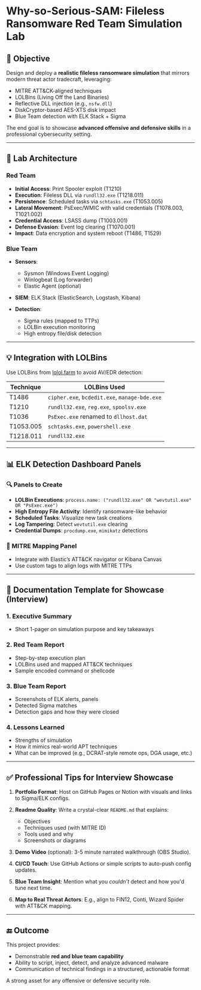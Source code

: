 # Why-so-Serious-SAM: Fileless Ransomware Red Team Simulation Lab

## 🎯 Objective

Design and deploy a **realistic fileless ransomware simulation** that mirrors modern threat actor tradecraft, leveraging:

* MITRE ATT\&CK-aligned techniques
* LOLBins (Living Off the Land Binaries)
* Reflective DLL injection (e.g., `nsfw.dll`)
* DiskCryptor-based AES-XTS disk impact
* Blue Team detection with ELK Stack + Sigma

The end goal is to showcase **advanced offensive and defensive skills** in a professional cybersecurity setting.

---

## 🧪 Lab Architecture

### Red Team

* **Initial Access**: Print Spooler exploit (T1210)
* **Execution**: Fileless DLL via `rundll32.exe` (T1218.011)
* **Persistence**: Scheduled tasks via `schtasks.exe` (T1053.005)
* **Lateral Movement**: PsExec/WMIC with valid credentials (T1078.003, T1021.002)
* **Credential Access**: LSASS dump (T1003.001)
* **Defense Evasion**: Event log clearing (T1070.001)
* **Impact**: Data encryption and system reboot (T1486, T1529)

### Blue Team

* **Sensors**:

  * Sysmon (Windows Event Logging)
  * Winlogbeat (Log forwarder)
  * Elastic Agent (optional)

* **SIEM**: ELK Stack (ElasticSearch, Logstash, Kibana)

* **Detection**:

  * Sigma rules (mapped to TTPs)
  * LOLBin execution monitoring
  * High entropy file/disk detection

---

## 💡 Integration with LOLBins

Use LOLBins from [lolol.farm](https://lolol.farm/) to avoid AV/EDR detection:

| Technique | LOLBins Used                                  |
| --------- | --------------------------------------------- |
| T1486     | `cipher.exe`, `bcdedit.exe`, `manage-bde.exe` |
| T1210     | `rundll32.exe`, `reg.exe`, `spoolsv.exe`      |
| T1036     | `PsExec.exe` renamed to `dllhost.dat`         |
| T1053.005 | `schtasks.exe`, `powershell.exe`              |
| T1218.011 | `rundll32.exe`                                |

---

## 📊 ELK Detection Dashboard Panels

### 🔍 Panels to Create

* **LOLBin Executions**: `process.name: ("rundll32.exe" OR "wevtutil.exe" OR "PsExec.exe")`
* **High Entropy File Activity**: Identify ransomware-like behavior
* **Scheduled Tasks**: Visualize new task creations
* **Log Tampering**: Detect `wevtutil.exe` clearing
* **Credential Dumps**: `procdump.exe`, `mimikatz` detections

### 🎯 MITRE Mapping Panel

* Integrate with Elastic’s ATT\&CK navigator or Kibana Canvas
* Use custom tags to align logs with MITRE TTPs

---

## 📑 Documentation Template for Showcase (Interview)

### 1. Executive Summary

* Short 1-pager on simulation purpose and key takeaways

### 2. Red Team Report

* Step-by-step execution plan
* LOLBins used and mapped ATT\&CK techniques
* Sample encoded command or shellcode

### 3. Blue Team Report

* Screenshots of ELK alerts, panels
* Detected Sigma matches
* Detection gaps and how they were closed

### 4. Lessons Learned

* Strengths of simulation
* How it mimics real-world APT techniques
* What can be improved (e.g., DCRAT-style remote ops, DGA usage, etc.)

---

## ✅ Professional Tips for Interview Showcase

1. **Portfolio Format**: Host on GitHub Pages or Notion with visuals and links to Sigma/ELK configs.
2. **Readme Quality**: Write a crystal-clear `README.md` that explains:

   * Objectives
   * Techniques used (with MITRE ID)
   * Tools used and why
   * Screenshots or diagrams
3. **Demo Video** (optional): 3-5 minute narrated walkthrough (OBS Studio).
4. **CI/CD Touch**: Use GitHub Actions or simple scripts to auto-push config updates.
5. **Blue Team Insight**: Mention what you *couldn’t* detect and how you'd tune next time.
6. **Map to Real Threat Actors**: E.g., align to FIN12, Conti, Wizard Spider with ATT\&CK mapping.

---

## 🔚 Outcome

This project provides:

* Demonstrable **red and blue team capability**
* Ability to script, inject, detect, and analyze advanced malware
* Communication of technical findings in a structured, actionable format

A strong asset for any offensive or defensive security role.
